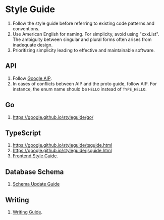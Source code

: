 # Style Guide

1. Follow the style guide before referring to existing code patterns and conventions.
1. Use American English for naming. For simplicity, avoid using "xxxList". The ambiguity between singular and plural forms often arises from inadequate design.
1. Prioritizing simplicity leading to effective and maintainable software.

## API

1. Follow [Google AIP](https://google.aip.dev/).
1. In cases of conflicts between AIP and the proto guide, follow AIP. For instance, the enum name should be `HELLO` instead of `TYPE_HELLO`.

## Go

1. https://google.github.io/styleguide/go/

## TypeScript

1. https://google.github.io/styleguide/tsguide.html
1. https://google.github.io/styleguide/jsguide.html
1. [Frontend Style Guide](fe-style-guide.md).

## Database Schema

1. [Schema Update Guide](schema-update-guide.md)

## Writing

1. [Writing Guide](writing-guide.md).
